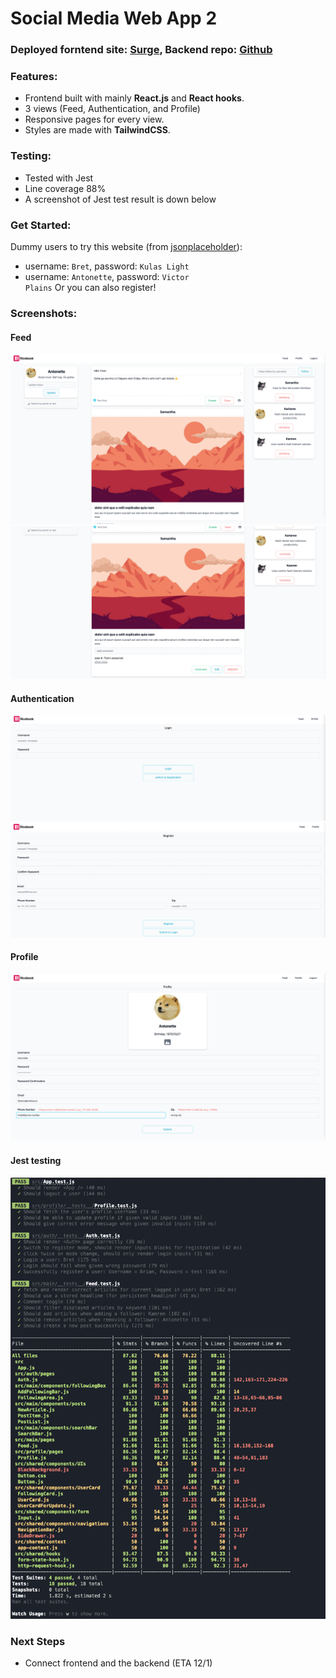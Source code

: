 # Social Media Web App 2

### Deployed forntend site: [Surge](http://ricebook-hw6-bk52.surge.sh/), Backend repo: [Github]()

### Features:

- Frontend built with mainly **React.js** and **React hooks**.
- 3 views (Feed, Authentication, and Profile)
- Responsive pages for every view.
- Styles are made with **TailwindCSS**.

### Testing:

- Tested with Jest
- Line coverage 88%
- A screenshot of Jest test result is down below

### Get Started:

Dummy users to try this website (from [jsonplaceholder](https://jsonplaceholder.typicode.com/users)):

- username: <code>Bret</code>, password: <code>Kulas Light</code>
- username: <code>Antonette</code>, password: <code>Victor Plains</code>
  Or you can also register!

### Screenshots:

#### Feed

![image-feed-top](/screenshots/image-feed-top.png)
![image-feed-bottom](/screenshots/image-feed-bottom.png)

#### Authentication

![image-login](/screenshots/image-login.png)
![image-register](/screenshots/image-register.png)

#### Profile

![image-profile](/screenshots/image-profile.png)

#### Jest testing

![image-unit-tests](/unit-tests.png)

### Next Steps

- Connect frontend and the backend (ETA 12/1)
